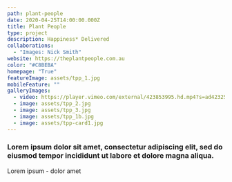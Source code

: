 ```yaml
---
path: plant-people
date: 2020-04-25T14:00:00.000Z
title: Plant People
type: project
description: Happiness* Delivered
collaborations:
  - "Images: Nick Smith"
website: https://theplantpeople.com.au
color: "#C8BEBA"
homepage: "True"
featureImage: assets/tpp_1.jpg
mobileFeature: ""
galleryImages:
  - video: https://player.vimeo.com/external/423853995.hd.mp4?s=ad42325f5091e72226850575584dadaf5c48a026&profile_id=175
  - image: assets/tpp_2.jpg
  - image: assets/tpp_3.jpg
  - image: assets/tpp_1b.jpg
  - image: assets/tpp-card1.jpg
---
```

### Lorem ipsum dolor sit amet, consectetur adipiscing elit, sed do eiusmod tempor incididunt ut labore et dolore magna aliqua.

Lorem ipsum - dolor amet
 
